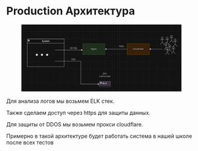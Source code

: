 # Production Архитектура

<figure><img src="../.gitbook/assets/image (34).png" alt=""><figcaption></figcaption></figure>

Для анализа логов мы возьмем ELK стек.

Также сделаем доступ через https для защиты данных.

Для защиты от DDOS мы возьмем прокси cloudflare.&#x20;



Примерно в такой архитектуре будет работать система в нашей школе после всех тестов
